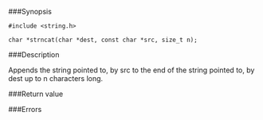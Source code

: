 ###Synopsis

`#include <string.h>`

`char *strncat(char *dest, const char *src, size_t n);`

###Description

Appends the string pointed to, by src to the end of the string pointed to, by dest up to n characters long.

###Return value

###Errors